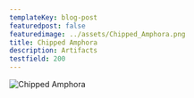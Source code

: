 ```yaml
---
templateKey: blog-post
featuredpost: false
featuredimage: ../assets/Chipped_Amphora.png
title: Chipped Amphora
description: Artifacts
testfield: 200
---
```

![Chipped Amphora](../assets/Chipped_Amphora.png)